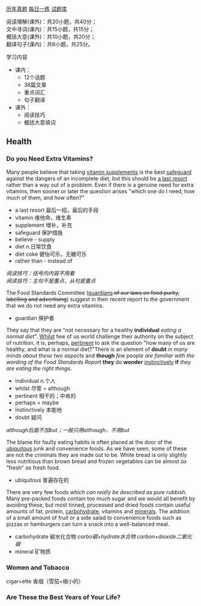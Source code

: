 [历年真题](https://wx.xisaiwang.com/tiku2/list-zt2025-1.html)
[每日一练](https://wx.xisaiwang.com/tiku2/list-dp2025-1.html)
[试题库](https://wx.xisaiwang.com/tiku2/list-stk2025-1.html)


阅读理解(课外)：共20小题，共40分；<br />
文中寻词(课内)：共15小题，共15分；<br />
概括大意(课外)：共10小题，共20分；<br />
翻译句子(课内)：共6小题，共25分。

学习内容
- 课内：
  - 12个话题
  - 36篇文章
  - 重点词汇
  - 句子翻译
- 课外：
  - 阅读技巧
  - 概括大意填词

## Health

### Do you Need Extra Vitamins?

Many people believe that taking <u>vitamin supplements</u> is the best <u>safeguard</u> against the dangers of an incomplete diet, but this should be <u>a last resort</u> rather than a way out of a problem. Even if there is a genuine need for extra vitamins, then sooner or later the question arises "which one do I need, how much of them, and how often?"

* a last resort 最后一招，最后的手段
* vitamin 维他命，维生素
* supplement 增补，补充
* safeguard 保护措施
* believe - supply
* diet n.日常饮食
* diet coke 健怡可乐，无糖可乐
* rather than - instead of

*阅读技巧：括号内内容不用看*<br/>
*阅读技巧：主句不是重点，从句是重点*

The Food Standards Committee (<u>guardians</u><del> of our laws on food purity, labelling and advertising</del>) suggest in their recent report to the government that we do not need any extra vitamins.

* guardian 保护者

They say that they are "not necessary for a healthy **individual** *eating a normal diet*". <u>Whilst</u> few of us world challenge their authority on the subject of nutrition, it is, perhaps, <u>pertinent</u> to ask the question "how many of us are healthy, and what is a normal diet?"There is an element of **doubt** *in many minds about these two aspects* and **though** *few people are familiar with the wording of the Food Standards Repor*t **they** do **wonder** <u>instinctively</u> **if** *they are eating the right things*.

* individual n.个人
* whilst 尽管 = although
* pertinent 相干的；中肯的
* perhaps = maybe
* instinctively 本能地
* doubt 疑问

*although后面不加but；一般只用although，不用but*

The blame for faulty eating habits is often placed at the door of the <u>ubiquitous</u> junk and convenience foods. As we have seen, some of these are not the criminals they are made out to be. White bread is only slightly less nutritious than brown bread and frozen vegetables can be almost *as* "fresh" *as* fresh food.

* ubiquitous 普遍存在的

There are very few foods *which can really be described as pure rubbish*. Many pre-packed foods contain too much sugar and we would all benefit by avoiding these, but most tinned, processed and dried foods contain useful amounts of fat, protein, <u>carbohydrate</u>, vitamins and <u>minerals</u>. The addition of a small amount of fruit or a side salad to convenience foods such as pizzas or hamburgers can turn a snack into a well-balanced meal.

* carbohydrate 碳水化合物 *carbo碳+hydrate水合物* *carbon+dioxide二氧化碳*
* mineral 矿物质

### Women and Tobacco

cigar+ette 香烟（雪茄+缩小的）

### Are These the Best Years of Your Life?
